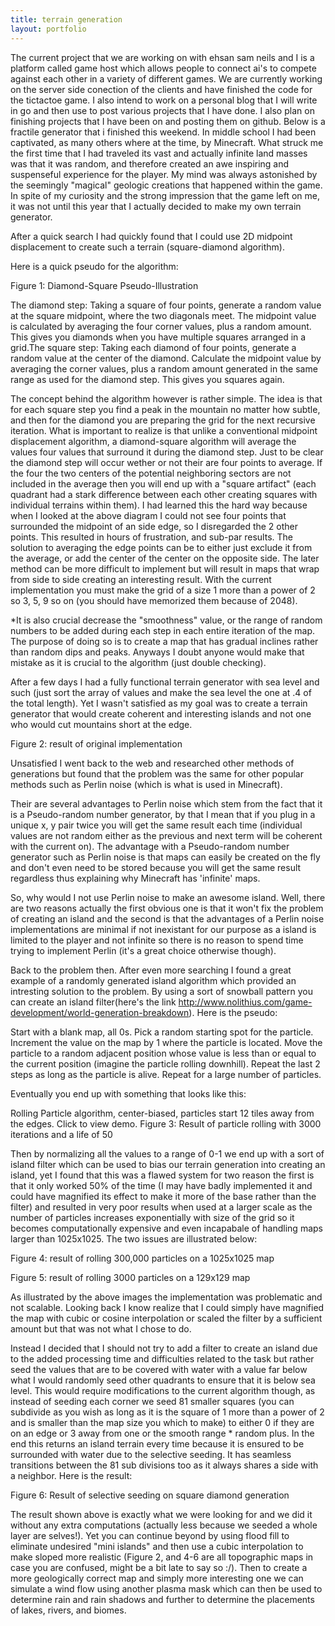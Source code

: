 ```yaml
---
title: terrain generation
layout: portfolio
---
```




The current project that we are working on with ehsan sam neils and I is a platform called game host which allows people to connect ai's to compete against each other in a variety of different games. We are currently working on the server side conection of the clients and have finished the code for the tictactoe game. I also intend to work on a personal blog that I will write in go and then use to post various projects that I have done. I also plan on finishing projects that I have been on and posting them on github. Below is a fractile generator that i finished this weekend.
In middle school I had been captivated, as many others where at the time, by Minecraft. What struck me the first time that I had traveled its vast and actually infinite land masses was that it was random, and therefore created an awe inspiring and suspenseful experience for the player. My mind was always astonished by the seemingly "magical" geologic creations that happened within the game. In spite of my curiosity and the strong impression that the game left on me, it was not until this year that I actually decided to make my own terrain generator.

After a quick search I had quickly found that I could use 2D midpoint  displacement to create such a terrain (square-diamond algorithm).

Here is a quick pseudo for the algorithm:





Figure 1: Diamond-Square Pseudo-Illustration

The diamond step: Taking a square of four points, generate a random value at the 
square midpoint, where the two diagonals meet. The midpoint value is calculated by averaging the four corner values, plus a random amount. This gives you diamonds when you have multiple squares arranged in a grid.The square step: Taking each diamond of four points, generate a random value at the center of the diamond. Calculate the midpoint value by averaging the corner values, plus a random amount generated in the same range as used for the diamond step. This gives you squares again.


The concept behind the algorithm however is rather simple. The idea is that for each square step you find a peak in the mountain no matter how subtle, and then for the diamond you are preparing the grid for the next recursive iteration. What is important to realize is that unlike a conventional midpoint displacement algorithm, a diamond-square algorithm will average the values four values that surround it during the diamond step. Just to be clear the diamond step will occur wether or not their are four points to average. If the four the two centers of the potential neighboring sectors are not included in the average then you will end up with a "square artifact" (each quadrant had a stark difference between each other creating squares with individual terrains within them). I had learned this the hard way because when I looked at the above diagram I could not see four points that surrounded the midpoint of an side edge, so I disregarded the 2 other points. This resulted in hours of frustration, and sub-par results. The solution to averaging the edge points can be to either just exclude it from the average, or add the center of the center on the opposite side. The later method can be more difficult to implement but will result in maps that wrap from side to side creating an interesting result. With the current implementation you must make the grid of a size 1 more than a power of 2 so 3, 5, 9 so on (you should have memorized them because of 2048).

*It is also crucial decrease the "smoothness" value, or the range of random numbers to be added during each step in each entire iteration of the map. The purpose of doing so is to create a map that has gradual inclines rather than random dips and peaks. Anyways I doubt anyone would make that mistake as it is crucial to the algorithm (just double checking). 


After a few days I had a fully functional terrain generator with sea level and such (just sort the array of values and make the sea level the one at .4 of the total length). Yet I wasn't satisfied as my goal was to create a terrain generator that would create coherent and interesting islands and not one who would cut mountains short at the edge. 



Figure 2: result of original implementation

Unsatisfied I went back to the web and researched other methods of generations but found that the problem was the same for other popular methods such as Perlin noise (which is what is used in Minecraft). 

Their are several advantages to Perlin noise which stem from the fact that it is a Pseudo-random number generator, by that I mean that if you plug in a unique x, y pair twice you will get the same result each time (individual values are not random either as the previous and next term will be coherent with the current on). The advantage with a Pseudo-random number generator such as Perlin noise is that maps can easily be created on the fly and don't even need to be stored because you will get the same result regardless thus explaining why Minecraft has 'infinite' maps. 

So, why would I not use Perlin noise to make an awesome island. Well, there are two reasons actually the first obvious one is that it won't fix the problem of creating an island and the second is that the advantages of a Perlin noise implementations are minimal if not inexistant for our purpose as a island is limited to the player and not infinite so there is no reason to spend time trying to implement Perlin (it's a great choice otherwise though).

Back to the problem then. After even  more searching I found a great example of a randomly generated island algorithm which provided an intresting solution to the problem. By using a sort of snowball pattern you can create an island filter(here's the link http://www.nolithius.com/game-development/world-generation-breakdown). Here is the pseudo:

Start with a blank map, all 0s. 
Pick a random starting spot for the particle. Increment the value on the map by 1 where the particle is located.
Move the particle to a random adjacent position whose value is less than or equal to the current position (imagine the particle rolling downhill).
Repeat the last 2 steps as long as the particle is alive. 
Repeat for a large number of particles.

Eventually you end up with something that looks like this:

Rolling Particle algorithm, center-biased, particles start 12 tiles away from the edges. Click to view demo.
Figure 3: Result of particle rolling with 3000 iterations and a life of 50

Then by normalizing all the values to a range of 0-1 we end up with a sort of island filter which can be used to bias our terrain generation into creating an island, yet I found that this was a flawed system for two reason the first is that it only worked 50% of the time (I may have badly implemented it and could have magnified its effect to make it more of the base rather than the filter) and resulted in very poor results when used at a larger scale as the number of particles increases exponentially with size of the grid so it becomes computationally expensive and even incapabale of handling maps larger than 1025x1025. The two issues are illustrated below:



Figure 4: result of rolling 300,000 particles on a 1025x1025 map


Figure 5: result of rolling 3000 particles on a 129x129 map

As illustrated by the above images the implementation was problematic and not scalable. Looking back I know realize that I could simply have magnified the map with cubic or cosine interpolation or scaled the filter by a sufficient amount but that was not what I chose to do.

Instead I decided that I should not try to add a filter to create an island due to the added processing time and difficulties related to the task but rather seed the values that are to be covered with water with a value far below what I would randomly seed other quadrants to ensure that it is below sea level. This would require modifications to the current algorithm though, as instead of seeding each corner we seed 81 smaller squares (you can subdivide as you wish as long as it is the square of 1 more than a power of 2 and is smaller than the map size you which to make) to either 0 if they are on an edge or 3 away from one or the smooth range * random plus. In the end this returns an island terrain every time because it is ensured to be surrounded with water due to the selective seeding. It has seamless transitions between the 81 sub divisions too as it always shares a side with a neighbor. Here is the result: 


Figure 6: Result of selective seeding on square diamond generation

The result shown above is exactly what we were looking for and we did it without any extra computations (actually less because we seeded a whole layer are selves!). Yet you can continue beyond by using flood fill to eliminate undesired "mini islands" and then use a cubic interpolation to make sloped more realistic (Figure 2, and 4-6 are all topographic maps in case you are confused, might be a bit late to say so :/). Then to create a more geologically correct map and simply more interesting one we can simulate a wind flow using another plasma mask which can then be used to determine rain and rain shadows and further to determine the placements of lakes, rivers, and biomes.